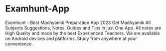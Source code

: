 # Examhunt-App

Examhunt - Best Madhyamik Preparation App 2023 Get Madhyamik All Subjects Suggestions, Notes, Guides and Tips in just One App. All notes are High Quality and made by the best Experienced Teachers. We are available on Android devices and platforms. Study from anywhere at your convenience.
